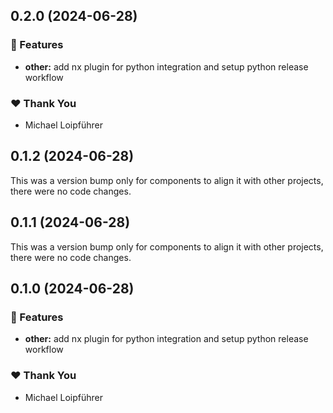 ## 0.2.0 (2024-06-28)


### 🚀 Features

- **other:** add nx plugin for python integration and setup python release workflow


### ❤️  Thank You

- Michael Loipführer

## 0.1.2 (2024-06-28)

This was a version bump only for components to align it with other projects, there were no code changes.

## 0.1.1 (2024-06-28)

This was a version bump only for components to align it with other projects, there were no code changes.

## 0.1.0 (2024-06-28)


### 🚀 Features

- **other:** add nx plugin for python integration and setup python release workflow


### ❤️  Thank You

- Michael Loipführer